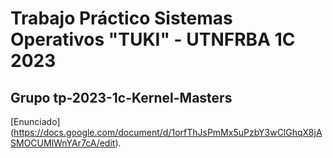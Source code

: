 # Trabajo Práctico Sistemas Operativos "TUKI" - UTNFRBA 1C 2023
## Grupo tp-2023-1c-Kernel-Masters
[Enunciado] (https://docs.google.com/document/d/1orfThJsPmMx5uPzbY3wClGhqX8jASMOCUMlWnYAr7cA/edit).

